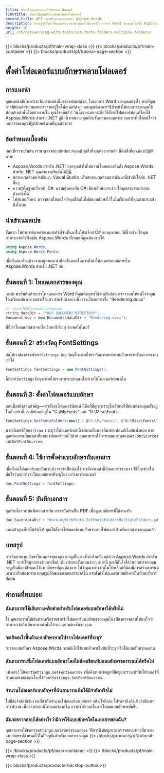 ```yaml
---
title: ตั้งค่าโฟลเดอร์แบบอักษรหลายโฟลเดอร์
linktitle: ตั้งค่าโฟลเดอร์แบบอักษรหลายโฟลเดอร์
second_title: API การประมวลผลเอกสาร Aspose.Words
description: เรียนรู้วิธีตั้งค่าโฟลเดอร์แบบอักษรหลายโฟลเดอร์ในเอกสาร Word ของคุณโดยใช้ Aspose.Words สำหรับ .NET คำแนะนำทีละขั้นตอนนี้จะช่วยให้มั่นใจว่าเอกสารของคุณใช้แบบอักษรที่คุณต้องการอย่างแท้จริง
weight: 10
url: /th/net/working-with-fonts/set-fonts-folders-multiple-folders/
---
```


{{< blocks/products/pf/main-wrap-class >}}
{{< blocks/products/pf/main-container >}}
{{< blocks/products/pf/tutorial-page-section >}}

# ตั้งค่าโฟลเดอร์แบบอักษรหลายโฟลเดอร์

## การแนะนำ

คุณเคยสงสัยไหมว่าจะจัดการแหล่งที่มาของฟอนต์ต่างๆ ในเอกสาร Word ของคุณอย่างไร บางทีคุณอาจมีฟอนต์จำนวนมากกระจายอยู่ในโฟลเดอร์ต่างๆ และคุณต้องการวิธีที่จะทำให้เอกสารของคุณใช้ฟอนต์เหล่านั้นได้อย่างราบรื่น คุณโชคดีแล้ว! วันนี้เราจะมาเจาะลึกวิธีตั้งค่าโฟลเดอร์ฟอนต์โดยใช้ Aspose.Words สำหรับ .NET คู่มือนี้จะแนะนำคุณทีละขั้นตอนตลอดกระบวนการเพื่อให้แน่ใจว่าเอกสารของคุณมีรูปลักษณ์ตามที่คุณต้องการ

## ข้อกำหนดเบื้องต้น

ก่อนที่เราจะเริ่มต้น เรามาตรวจสอบกันก่อนว่าคุณมีทุกสิ่งที่คุณต้องการแล้ว นี่คือสิ่งที่คุณต้องปฏิบัติตาม:

-  Aspose.Words สำหรับ .NET: หากคุณยังไม่ได้ดาวน์โหลดและติดตั้ง Aspose.Words สำหรับ .NET คุณสามารถรับมันได้[ที่นี่](https://releases.aspose.com/words/net/).
- สภาพแวดล้อมการพัฒนา: Visual Studio หรือสภาพแวดล้อมการพัฒนาที่เข้ากันได้กับ .NET อื่นๆ
- ความรู้พื้นฐานเกี่ยวกับ C#: ความคุ้นเคยกับ C# เพียงเล็กน้อยจะช่วยให้คุณสามารถทำตามตัวอย่างได้
- ไฟล์แบบอักษร: ตรวจสอบให้แน่ใจว่าคุณได้เก็บไฟล์แบบอักษรไว้ในไดเร็กทอรีที่คุณสามารถเข้าถึงได้ง่าย

## นำเข้าเนมสเปซ

ขั้นแรก ให้ทำการอิมพอร์ตเนมสเปซที่จำเป็นลงในโปรเจ็กต์ C# ของคุณก่อน วิธีนี้จะช่วยให้คุณสามารถเข้าถึงฟังก์ชัน Aspose.Words ทั้งหมดที่คุณต้องการได้

```csharp
using Aspose.Words;
using Aspose.Words.Fonts;
```

เมื่อตั้งค่าเสร็จแล้ว เรามาดูคำแนะนำทีละขั้นตอนในการตั้งค่าโฟลเดอร์แบบอักษรใน Aspose.Words สำหรับ .NET กัน

## ขั้นตอนที่ 1: โหลดเอกสารของคุณ

เอาล่ะ มาเริ่มต้นด้วยการโหลดเอกสาร Word ที่คุณต้องการใช้งานกันก่อน ตรวจสอบให้แน่ใจว่าคุณได้เตรียมเส้นทางเอกสารไว้แล้ว สำหรับตัวอย่างนี้ เราจะใช้เอกสารชื่อ "Rendering.docx"

```csharp
// เส้นทางไปยังไดเรกทอรีเอกสารของคุณ
string dataDir = "YOUR DOCUMENT DIRECTORY";
Document doc = new Document(dataDir + "Rendering.docx");
```

ที่นี่เราโหลดเอกสารจากไดเร็กทอรีที่ระบุ ง่ายพอใช่ไหม?

## ขั้นตอนที่ 2: สร้างวัตถุ FontSettings

 ต่อไปเราต้องสร้าง`FontSettings` วัตถุ วัตถุนี้จะช่วยให้เราจัดการแหล่งแบบอักษรสำหรับเอกสารของเราได้

```csharp
FontSettings fontSettings = new FontSettings();
```

 นี้`FontSettings`วัตถุจะช่วยให้เราสามารถกำหนดได้ว่าจะใช้โฟลเดอร์ฟอนต์ใด

## ขั้นตอนที่ 3: ตั้งค่าโฟลเดอร์แบบอักษร

ตอนนี้มาถึงส่วนสำคัญ—การตั้งค่าโฟลเดอร์ฟอนต์ นี่คือที่ที่คุณจะระบุไดเร็กทอรีที่ฟอนต์ของคุณตั้งอยู่ ในตัวอย่างนี้ เรามีฟอนต์อยู่ใน "C:\MyFonts\" และ "D:\Misc\Fonts\-

```csharp
fontSettings.SetFontsFolders(new[] { @"C:\MyFonts\", @"D:\Misc\Fonts\" }, true);
```

พารามิเตอร์ที่สอง (`true` ) ระบุว่าโฟลเดอร์เหล่านี้จะแทนที่แหล่งที่มาของฟอนต์เริ่มต้นทั้งหมด หากคุณต้องการเก็บแหล่งที่มาของฟอนต์ระบบไว้ด้วย คุณสามารถใช้การผสมผสานของ`GetFontSources` และ`SetFontSources`.

## ขั้นตอนที่ 4: ใช้การตั้งค่าแบบอักษรกับเอกสาร

เมื่อตั้งค่าโฟลเดอร์แบบอักษรแล้ว เราจำเป็นต้องใช้การตั้งค่าเหล่านี้กับเอกสารของเรา วิธีนี้จะช่วยให้มั่นใจว่าเอกสารจะใช้แบบอักษรที่ระบุในระหว่างการเรนเดอร์

```csharp
doc.FontSettings = fontSettings;
```

## ขั้นตอนที่ 5: บันทึกเอกสาร

สุดท้ายนี้เรามาบันทึกเอกสารกัน เราจะบันทึกเป็น PDF เพื่อดูแบบอักษรที่ใช้งานจริง

```csharp
doc.Save(dataDir + "WorkingWithFonts.SetFontsFoldersMultipleFolders.pdf");
```

และแล้วคุณก็ทำได้สำเร็จ! คุณได้ตั้งค่าโฟลเดอร์แบบอักษรหลายโฟลเดอร์สำหรับเอกสารของคุณแล้ว

## บทสรุป

การจัดการแบบอักษรในเอกสารของคุณอาจดูเป็นงานที่น่าปวดหัว แต่ด้วย Aspose.Words สำหรับ .NET จะทำให้ทุกอย่างง่ายดายขึ้น! เพียงทำตามขั้นตอนง่ายๆ เหล่านี้ คุณก็มั่นใจได้ว่าเอกสารของคุณจะดูเป็นมืออาชีพและใช้แบบอักษรที่คุณต้องการ ไม่ว่าคุณจะทำงานในโปรเจ็กต์ที่ต้องมีการสร้างแบรนด์เฉพาะหรือต้องการควบคุมรูปลักษณ์ของเอกสารมากขึ้น การตั้งค่าโฟลเดอร์แบบอักษรเป็นทักษะที่ควรฝึกฝน

## คำถามที่พบบ่อย

### ฉันสามารถใช้เส้นทางเครือข่ายสำหรับโฟลเดอร์แบบอักษรได้หรือไม่
ใช่ คุณสามารถใช้เส้นทางเครือข่ายสำหรับโฟลเดอร์แบบอักษรของคุณได้ เพียงตรวจสอบให้แน่ใจว่าสามารถเข้าถึงเส้นทางเหล่านั้นได้จากแอปพลิเคชันของคุณ

### จะเกิดอะไรขึ้นถ้าแบบอักษรหายไปจากโฟลเดอร์ที่ระบุ?
ถ้าขาดแบบอักษร Aspose.Words จะกลับไปใช้แบบอักษรเริ่มต้นที่ระบุ หรือใช้แบบอักษรทดแทน

### ฉันสามารถเพิ่มโฟลเดอร์แบบอักษรโดยไม่ต้องเขียนทับแบบอักษรของระบบได้หรือไม่
 แน่นอน! ใช้`FontSettings.GetFontSources` เพื่อดึงแหล่งข้อมูลที่มีอยู่และรวมเข้ากับโฟลเดอร์ที่กำหนดเองของคุณโดยใช้`FontSettings.SetFontSources`.

### จำนวนโฟลเดอร์แบบอักษรที่ฉันสามารถเพิ่มได้มีจำกัดหรือไม่
ไม่มีข้อจำกัดที่เข้มงวดเกี่ยวกับจำนวนโฟลเดอร์แบบอักษร อย่างไรก็ตาม โปรดคำนึงถึงประสิทธิภาพการทำงาน เนื่องจากหากมีโฟลเดอร์มากขึ้น อาจทำให้เวลาในการโหลดแบบอักษรเพิ่มขึ้น

### ฉันจะตรวจสอบได้อย่างไรว่ามีการใช้แบบอักษรใดในเอกสารของฉัน?
 คุณสามารถใช้`FontSettings.GetFontsSources` วิธีการดึงข้อมูลและตรวจสอบแหล่งที่มาของแบบอักษรที่กำหนดไว้ในปัจจุบันสำหรับเอกสารของคุณ
{{< /blocks/products/pf/tutorial-page-section >}}

{{< /blocks/products/pf/main-container >}}
{{< /blocks/products/pf/main-wrap-class >}}

{{< blocks/products/products-backtop-button >}}
